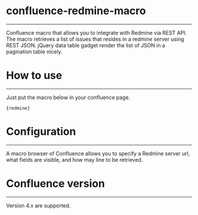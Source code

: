 # confluence-redmine-macro
___

Confluence macro that allows you to integrate with Redmine via REST API.
The macro retrieves a list of issues that resides in a redmine server using REST JSON.
jQuery data table gadget render the list of JSON in a pagination table nicely.

# How to use
---

Just put the macro below in your confluence page.

`
{redmine}
`

# Configuration
---

A macro browser of Confluence allows you to specify a Redmine server url, 
what fields are visible, and how may line to be retrieved.

# Confluence version
---

Version 4.x are supported.



[Readmine REST API]:http://www.redmine.org/projects/redmine/wiki/Rest_api